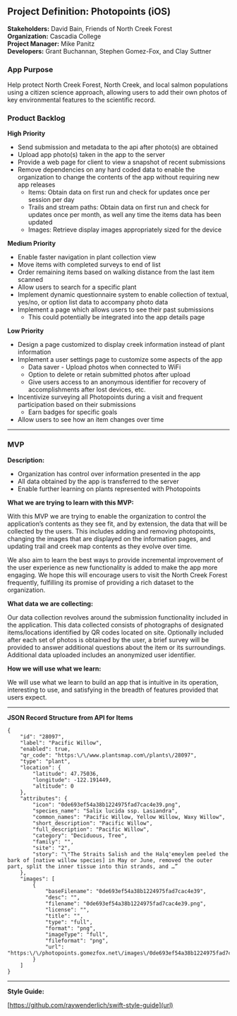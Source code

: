 
<h2>Project Definition: Photopoints (iOS)</h2>

**Stakeholders:** David Bain, Friends of North Creek Forest<br/>
**Organization:** Cascadia College<br/>
**Project Manager:** Mike Panitz</br>
**Developers:** Grant Buchannan, Stephen Gomez-Fox, and Clay Suttner</br>

<h3>App Purpose</h3>
Help protect North Creek Forest, North Creek, and local salmon populations using a citizen science approach, allowing users to add their own photos of key environmental features to the scientific record. 

<h3>Product Backlog</h3>

**High Priority**
- Send submission and metadata to the api after photo(s) are obtained
- Upload app photo(s) taken in the app to the server
- Provide a web page for client to view a snapshot of recent submissions
- Remove dependencies on any hard coded data to enable the organization to change the contents of the app without requiring new app releases
  - Items:  Obtain data on first run and check for updates once per session per day
  - Trails and stream paths:  Obtain data on first run and check for updates once per month, as well any time the items data has been updated
  - Images: Retrieve display images appropriately sized for the device


**Medium Priority**


- Enable faster navigation in plant collection view
- Move items with completed surveys to end of list
- Order remaining items based on walking distance from the last item scanned
- Allow users to search for a specific plant
- Implement dynamic questionnaire system to enable collection of textual, yes/no, or option list data to accompany photo data
- Implement a page which allows users to see their past submissions
  - This could potentially be integrated into the app details page


**Low Priority**

- Design a page customized to display creek information instead of plant information 
- Implement a user settings page to customize some aspects of the app
  - Data saver - Upload photos when connected to WiFi
  - Option to delete or retain submitted photos after upload
  - Give users access to an anonymous identifier for recovery of accomplishments after lost devices, etc.
- Incentivize surveying all Photopoints during a visit and frequent participation based on their submissions
  - Earn badges for specific goals
- Allow users to see how an item changes over time


<hr/>

<H3>MVP</h3>

**Description:**

- Organization has control over information presented in the app
- All data obtained by the app is transferred to the server
- Enable further learning on plants represented with Photopoints
 
**What we are trying to learn with this MVP:**

With this MVP we are trying to enable the organization to control the application’s contents as they see fit, and by extension, the data that will be collected by the users. This includes adding and removing photopoints, changing the images that are displayed on the information pages, and updating trail and creek map contents as they evolve over time.

We also aim to learn the best ways to provide incremental improvement of the user experience as new functionality is added to make the app more engaging. We hope this will encourage users to visit the North Creek Forest frequently, fulfilling its promise of providing a rich dataset to the organization.
 
**What data we are collecting:**

Our data collection revolves around the submission functionality included in the application. This data collected consists of photographs of designated items/locations identified by QR codes located on site. Optionally included after each set of photos is obtained by the user, a brief survey will be provided to answer additional questions about the item or its surroundings. Additional data uploaded includes an anonymized user identifier.
 
**How we will use what we learn:**

We will use what we learn to build an app that is intuitive in its operation, interesting to use, and satisfying in the breadth of features provided that users expect. 


<hr/>

**JSON Record Structure from API for Items**
```
{
    "id": "28097",
    "label": "Pacific Willow",
    "enabled": true,
    "qr_code": "https:\/\/www.plantsmap.com\/plants\/28097",
    "type": "plant",
    "location": {
        "latitude": 47.75036,
        "longitude": -122.191449,
        "altitude": 0
    },
    "attributes": {
        "icon": "0de693ef54a38b1224975fad7cac4e39.png",
        "species_name": "Salix lucida ssp. Lasiandra",
        "common_names": "Pacific Willow, Yellow Willow, Waxy Willow",
        "short_description": "Pacific Willow",
        "full_description": "Pacific Willow",
        "category": "Deciduous, Tree",
        "family": "",
        "site": "2",
        "story": "\"The Straits Salish and the Halq'emeylem peeled the bark of [native willow species] in May or June, removed the outer part, split the inner tissue into thin strands, and …”
    },
    "images": [
        {
            "baseFilename": "0de693ef54a38b1224975fad7cac4e39",
            "desc": "",
            "filename": "0de693ef54a38b1224975fad7cac4e39.png",
            "license": "",
            "title": "",
            "type": "full",
            "format": "png",
            "imageType": "full",
            "fileformat": "png",
            "url": "https:\/\/photopoints.gomezfox.net\/images\/0de693ef54a38b1224975fad7cac4e39.png"
        }
    ]
}
```
<hr/>

**Style Guide:** 	

[https://github.com/raywenderlich/swift-style-guide](url)

